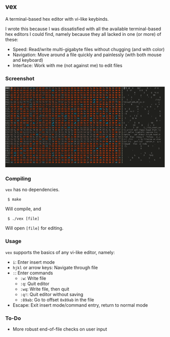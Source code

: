 ## vex

A terminal-based hex editor with vi-like keybinds.

I wrote this because I was dissatisfied with all the available terminal-based hex editors I could find, namely because they all lacked in one (or more) of these:
- Speed:  Read/write multi-gigabyte files without chugging (and with color)
- Navigation:  Move around a file quickly and painlessly (with both mouse and keyboard)
- Interface:  Work with me (not against me) to edit files

### Screenshot

![Demo](https://github.com/Cubified/vex/blob/main/demo.png)

### Compiling

`vex` has no dependencies.

     $ make

Will compile, and

     $ ./vex [file]

Will open `[file]` for editing.

### Usage

`vex` supports the basics of any vi-like editor, namely:

- `i`:  Enter insert mode
- `hjkl` or arrow keys:  Navigate through file
- `:`:  Enter commands
     - `:w`:  Write file
     - `:q`:  Quit editor
     - `:wq`: Write file, then quit
     - `:q!`: Quit editor without saving
     - `:89ab`:  Go to offset `0x89ab` in the file
- Escape:  Exit insert mode/command entry, return to normal mode

### To-Do

- More robust end-of-file checks on user input
